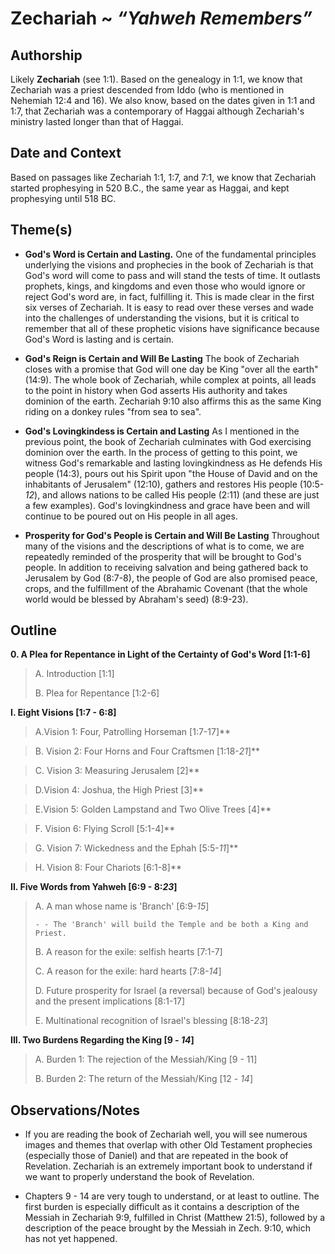 # Zechariah ~ *“Yahweh Remembers”*


## Authorship
Likely **Zechariah** (see 1:1).  Based on the genealogy in 1:1, we know that Zechariah was a priest descended from Iddo (who is mentioned in Nehemiah 12:4 and 16).  We also know, based on the dates given in 1:1 and 1:7, that Zechariah was a contemporary of Haggai although Zechariah's ministry lasted longer than that of Haggai.


## Date and Context
Based on passages like Zechariah 1:1, 1:7, and 7:1, we know that Zechariah started prophesying in 520 B.C., the same year as Haggai, and kept prophesying until 518 BC.


## Theme(s)
- **God's Word is Certain and Lasting.**  One of the fundamental principles underlying the visions and prophecies in the book of Zechariah is that God's word will come to pass and will stand the tests of time.  It outlasts prophets, kings, and kingdoms and even those who would ignore or reject God's word are, in fact, fulfilling it.  This is made clear in the first six verses of Zechariah.  It is easy to read over these verses and wade into the challenges of understanding the visions, but it is critical to remember that all of these prophetic visions have significance because God's Word is lasting and is certain.

- **God's Reign is Certain and Will Be Lasting**  The book of Zechariah closes with a promise that God will one day be King "over all the earth" (14:9).  The whole book of Zechariah, while complex at points, all leads to the point in history when God asserts His authority and takes dominion of the earth.  Zechariah 9:10 also affirms this as the same King riding on a donkey rules "from sea to sea".

- **God's Lovingkindess is Certain and Lasting**  As I mentioned in the previous point, the book of Zechariah culminates with God exercising dominion over the earth.  In the process of getting to this point, we witness God's remarkable and lasting lovingkindness as He defends His people (14:3), pours out his Spirit upon "the House of David and on the inhabitants of Jerusalem" (12:10), gathers and restores His people (10:5-*12*), and allows nations to be called His people (2:11) (and these are just a few examples).  God's lovingkindness and grace have been and will continue to be poured out on His people in all ages.

- **Prosperity for God's People is Certain and Will Be Lasting**  Throughout many of the visions and the descriptions of what is to come, we are repeatedly reminded of the prosperity that will be brought to God's people.  In addition to receiving salvation and being gathered back to Jerusalem by God (8:7-8), the people of God are also promised peace, crops, and the fulfillment of the Abrahamic Covenant (that the whole world would be blessed by Abraham's seed) (8:9-23).

## Outline
**0. A Plea for Repentance in Light of the Certainty of God's Word  [1:1-6]**

  > A. Introduction  [1:1]
  > 
  > B. Plea for Repentance  [1:2-6]

**I. Eight Visions  [1:7 - 6:8]**

  > A.Vision 1: Four, Patrolling Horseman  [1:7-17]**

  > B. Vision 2: Four Horns and Four Craftsmen  [1:18-*21*]**

  > C. Vision 3: Measuring Jerusalem  [2]**

  > D.Vision 4: Joshua, the High Priest  [3]**

  > E.Vision 5: Golden Lampstand and Two Olive Trees  [4]**

  > F. Vision 6: Flying Scroll  [5:1-4]**

  > G. Vision 7: Wickedness and the Ephah  [5:5-*11*]**

  > H. Vision 8: Four Chariots  [6:1-8]**


**II. Five Words from Yahweh  [6:9 - 8:*23*]**

  > A. A man whose name is 'Branch'  [6:9-*15*]
  > 
  >     - - The 'Branch' will build the Temple and be both a King and Priest.
  > 
  > B. A reason for the exile: selfish hearts  [7:1-7]
  > 
  > C. A reason for the exile: hard hearts  [7:8-*14*]
  > 
  > D. Future prosperity for Israel (a reversal) because of God's jealousy and the present implications  [8:1-17]
  > 
  > E. Multinational recognition of Israel's blessing  [8:18-*23*]

**III. Two Burdens Regarding the King  [9 - *14*]**

  > A. Burden 1: The rejection of the Messiah/King  [9 - 11]
  > 
  > B. Burden 2: The return of the Messiah/King  [12 - *14*]


## Observations/Notes
  - If you are reading the book of Zechariah well, you will see numerous images and themes that overlap with other Old Testament prophecies (especially those of Daniel) and that are repeated in the book of Revelation.  Zechariah is an extremely important book to understand if we want to properly understand the book of Revelation.

  - Chapters 9 - 14 are very tough to understand, or at least to outline.  The first burden is especially difficult as it contains a description of the Messiah in Zechariah 9:9, fulfilled in Christ (Matthew 21:5), followed by a description of the peace brought by the Messiah in Zech. 9:10, which has not yet happened.
